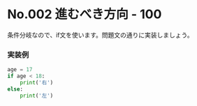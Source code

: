 # No.002 進むべき方向 - 100
条件分岐なので、if文を使います。問題文の通りに実装しましょう。
### 実装例
```py
age = 17
if age < 18:
    print('右')
else:
    print('左')
```
